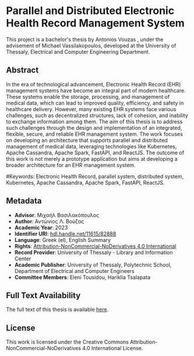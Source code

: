 # Parallel and Distributed Electronic Health Record Management System

This project is a bachelor's thesis by Antonios Vouzas , under the advisement of Michael Vassilakopoulos, developed at the University of Thessaly, Electrical and Computer Engineering Department.

## Abstract
In the era of technological advancement, Electronic Health Record (EHR) management systems
have become an integral part of modern healthcare. These systems enable the storage, processing,
and management of medical data, which can lead to improved quality, efficiency, and safety
in healthcare delivery. However, many existing EHR systems face various challenges, such
as decentralized structures, lack of cohesion, and inability to exchange information among
them. The aim of this thesis is to address such challenges through the design and implementation
of an integrated, flexible, secure, and reliable EHR management system. The work focuses
on developing an architecture that supports parallel and distributed management of medical
data, leveraging technologies like Kubernetes, Apache Cassandra, Apache Spark, FastAPI,
and ReactJS. The outcome of this work is not merely a prototype application but aims at
developing a broader architecture for an EHR management system.

#Keywords: Electronic Health Record, parallel system, distributed system, Kubernetes, Apache
Cassandra, Apache Spark, FastAPI, ReactJS.



## Metadata

- **Advisor**: Μιχαήλ Βασιλακόπουλος
- **Author**: Αντώνιος Λ. Βούζας
- **Academic Year**: 2023
- **Identifier URI**: [hdl.handle.net/11615/82888](http://hdl.handle.net/11615/82888)
- **Language**: Greek (el), English Summary
- **Rights**: [Attribution-NonCommercial-NoDerivatives 4.0 International](http://creativecommons.org/licenses/by-nc-nd/4.0/)
- **Record Provider**: University of Thessaly - Library and Information Center
- **Academic Publisher**: University of Thessaly, Polytechnic School, Department of Electrical and Computer Engineers
- **Committee Members**: Eleni Tousidou, Hariklia Tsalapata


## Full Text Availability

The full text of this thesis is available [here](http://hdl.handle.net/11615/82888).

## License

This work is licensed under the Creative Commons Attribution-NonCommercial-NoDerivatives 4.0 International License.
